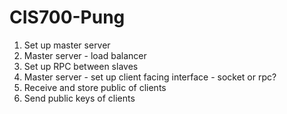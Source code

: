 # CIS700-Pung

1. Set up master server
2. Master server - load balancer 
3. Set up RPC between slaves
4. Master server - set up client facing interface - socket or rpc?
5. Receive and store public of clients
6. Send public keys of clients
